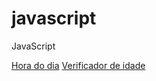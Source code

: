 # javascript
 JavaScript

 <a href="https://joaopaulo-vs.github.io/javascript/exercicios/desafios/hora-do-dia/index.html" target="_blank">Hora do dia</a>
 <a href="joaopaulo-vs.github.io/javascript/exercicios/desafios/verificador-de-idade/index.html" target="_blank">Verificador de idade</a>

